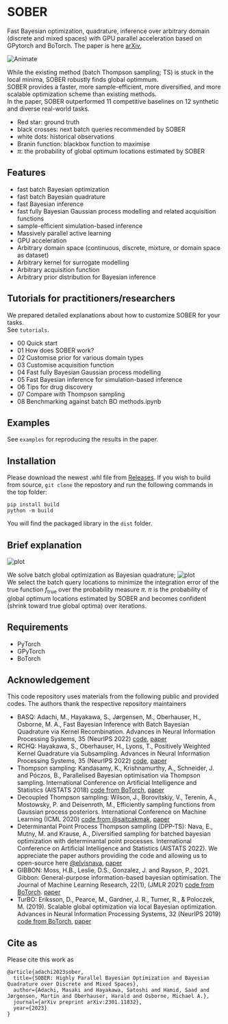 # SOBER

Fast Bayesian optimization, quadrature, inference over arbitrary domain (discrete and mixed spaces) with GPU parallel acceleration based on GPytorch and BoTorch.
The paper is here [arXiv](https://arxiv.org/abs/2301.11832),

![Animate](./docs/animated_with_plot.gif)

While the existing method (batch Thompson sampling; TS) is stuck in the local minima, SOBER robustly finds global optimmum.<br>
SOBER provides a faster, more sample-efficient, more diversified, and more scalable optimization scheme than existing methods.<br>
In the paper, SOBER outperformed 11 competitive baselines on 12 synthetic and diverse real-world tasks.
- Red star: ground truth
- black crosses: next batch queries recommended by SOBER
- white dots: historical observations
- Branin function: blackbox function to maximise
- $\pi$: the probability of global optimum locations estimated by SOBER

## Features
- fast batch Bayesian optimization
- fast batch Bayesian quadrature
- fast Bayesian inference
- fast fully Bayesian Gaussian process modelling and related acquisition functions
- sample-efficient simulation-based inference
- Massively parallel active learning
- GPU acceleration
- Arbitrary domain space (continuous, discrete, mixture, or domain space as dataset)
- Arbitrary kernel for surrogate modelling
- Arbitrary acquisition function
- Arbitrary prior distribution for Bayesian inference

## Tutorials for practitioners/researchers
We prepared detailed explanations about how to customize SOBER for your tasks. <br>
See `tutorials`.
- 00 Quick start
- 01 How does SOBER work?
- 02 Customise prior for various domain types
- 03 Customise acquisition function
- 04 Fast fully Bayesian Gaussian process modelling
- 05 Fast Bayesian inference for simulation-based inference
- 06 Tips for drug discovery
- 07 Compare with Thompson sampling
- 08 Benchmarking against batch BO methods.ipynb

## Examples
See `examples` for reproducing the results in the paper.

## Installation

Please download the newest .whl file from [Releases](https://github.com/ma921/SOBER/releases).
If you wish to build from source, `git clone` the repostory and run the following commands in the top folder:
```
pip install build
python -m build
```
You will find the packaged library in the `dist` folder.

## Brief explanation
![plot](./docs/visual_explanation.png)<br>

We solve batch global optimization as Bayesian quadrature;
![plot](./docs/equation.png)<br>
We select the batch query locations to minimize the integration error of the true function $f_\text{true}$ over the probability measure $\pi$.
$\pi$ is the probability of global optimum locations estimated by SOBER and becomes confident (shrink toward true global optima) over iterations.

## Requirements
- PyTorch
- GPyTorch
- BoTorch

## Acknowledgement
This code repository uses materials from the following public and provided codes. The authors thank the respective repository maintainers

- BASQ: Adachi, M., Hayakawa, S., Jørgensen, M., Oberhauser, H., Osborne, M. A., Fast Bayesian Inference with Batch Bayesian Quadrature via Kernel Recombination. Advances in Neural Information Processing Systems, 35 (NeurIPS 2022) [code](https://github.com/ma921/BASQ), [paper](https://proceedings.neurips.cc/paper_files/paper/2022/hash/697200c9d1710c2799720b660abd11bb-Abstract-Conference.html)
- RCHQ: Hayakawa, S., Oberhauser, H., Lyons, T., Positively Weighted Kernel Quadrature via Subsampling. Advances in Neural Information Processing Systems, 35 (NeurIPS 2022) [code](https://github.com/satoshi-hayakawa/kernel-quadrature), [paper](https://arxiv.org/abs/2107.09597v4)
- Thompson sampling: Kandasamy, K., Krishnamurthy, A., Schneider, J. and Póczos, B., 
Parallelised Bayesian optimisation via Thompson sampling. International Conference on Artificial Intelligence and Statistics (AISTATS 2018) [code from BoTorch](https://botorch.org/tutorials/thompson_sampling), [paper](https://proceedings.mlr.press/v84/kandasamy18a.html)
- Decoupled Thompson sampling: Wilson, J., Borovitskiy, V., Terenin, A., Mostowsky, P. and Deisenroth, M., Efficiently sampling functions from Gaussian process posteriors. International Conference on Machine Learning (ICML 2020) [code from @saitcakmak](https://github.com/saitcakmak/gp-sampling), [paper](https://arxiv.org/abs/2002.09309)
- Determinantal Point Process Thompson sampling (DPP-TS): Nava, E., Mutny, M. and Krause, A., Diversified sampling for batched bayesian optimization with determinantal point processes. International Conference on Artificial Intelligence and Statistics (AISTATS 2022). We appreciate the paper authors providing the code and allowing us to open-source here [@elvisnava](https://github.com/elvisnava/), [paper](https://arxiv.org/abs/2110.11665)
- GIBBON: Moss, H.B., Leslie, D.S., Gonzalez, J. and Rayson, P., 2021. Gibbon: General-purpose information-based bayesian optimisation. The Journal of Machine Learning Research, 22(1), (JMLR 2021) [code from BoTorch](https://botorch.org/tutorials/GIBBON_for_efficient_batch_entropy_search). [paper](https://arxiv.org/abs/2102.03324)
- TurBO: Eriksson, D., Pearce, M., Gardner, J. R., Turner, R., & Poloczek, M. (2019). Scalable global optimization via local Bayesian optimization. Advances in Neural Information Processing Systems, 32 (NeurIPS 2019) [code from BoTorch](https://botorch.org/tutorials/turbo_1), [paper](https://arxiv.org/abs/1910.01739)

## Cite as
Please cite this work as
```
@article{adachi2023sober,
  title={SOBER: Highly Parallel Bayesian Optimization and Bayesian Quadrature over Discrete and Mixed Spaces},
  author={Adachi, Masaki and Hayakawa, Satoshi and Hamid, Saad and Jørgensen, Martin and Oberhauser, Harald and Osborne, Michael A.},
  journal={arXiv preprint arXiv:2301.11832},
  year={2023}
}
```
